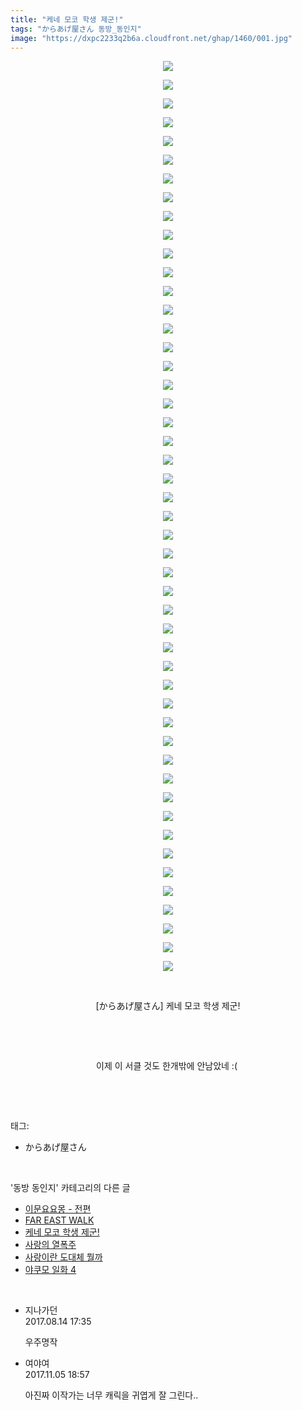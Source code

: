 ```yaml
---
title: "케네 모코 학생 제군!"
tags: "からあげ屋さん 동방_동인지"
image: "https://dxpc2233q2b6a.cloudfront.net/ghap/1460/001.jpg"
---
```

<div class="article">
<p style="text-align: center; clear: none; float: none;"><img src="{{ site.imgserver3 }}/ghap/1460/001.jpg"/></p>
<p style="text-align: center; clear: none; float: none;"><img src="{{ site.imgserver3 }}/ghap/1460/002.jpg"/></p>
<p style="text-align: center; clear: none; float: none;"><img src="{{ site.imgserver3 }}/ghap/1460/003.jpg"/></p>
<p style="text-align: center; clear: none; float: none;"><img src="{{ site.imgserver3 }}/ghap/1460/004.jpg"/></p>
<p style="text-align: center; clear: none; float: none;"><img src="{{ site.imgserver3 }}/ghap/1460/005.jpg"/></p>
<p style="text-align: center; clear: none; float: none;"><img src="{{ site.imgserver3 }}/ghap/1460/006.jpg"/></p>
<p style="text-align: center; clear: none; float: none;"><img src="{{ site.imgserver3 }}/ghap/1460/007.jpg"/></p>
<p style="text-align: center; clear: none; float: none;"><img src="{{ site.imgserver3 }}/ghap/1460/008.jpg"/></p>
<p style="text-align: center; clear: none; float: none;"><img src="{{ site.imgserver3 }}/ghap/1460/009.jpg"/></p>
<p style="text-align: center; clear: none; float: none;"><img src="{{ site.imgserver3 }}/ghap/1460/010.jpg"/></p>
<p style="text-align: center; clear: none; float: none;"><img src="{{ site.imgserver3 }}/ghap/1460/011.jpg"/></p>
<p style="text-align: center; clear: none; float: none;"><img src="{{ site.imgserver3 }}/ghap/1460/012.jpg"/></p>
<p style="text-align: center; clear: none; float: none;"><img src="{{ site.imgserver3 }}/ghap/1460/013.jpg"/></p>
<p style="text-align: center; clear: none; float: none;"><img src="{{ site.imgserver3 }}/ghap/1460/014.jpg"/></p>
<p style="text-align: center; clear: none; float: none;"><img src="{{ site.imgserver3 }}/ghap/1460/015.jpg"/></p>
<p style="text-align: center; clear: none; float: none;"><img src="{{ site.imgserver3 }}/ghap/1460/016.jpg"/></p>
<p style="text-align: center; clear: none; float: none;"><img src="{{ site.imgserver3 }}/ghap/1460/017.jpg"/></p>
<p style="text-align: center; clear: none; float: none;"><img src="{{ site.imgserver3 }}/ghap/1460/018.jpg"/></p>
<p style="text-align: center; clear: none; float: none;"><img src="{{ site.imgserver3 }}/ghap/1460/019.jpg"/></p>
<p style="text-align: center; clear: none; float: none;"><img src="{{ site.imgserver3 }}/ghap/1460/020.jpg"/></p>
<p style="text-align: center; clear: none; float: none;"><img src="{{ site.imgserver3 }}/ghap/1460/021.jpg"/></p>
<p style="text-align: center; clear: none; float: none;"><img src="{{ site.imgserver3 }}/ghap/1460/022.jpg"/></p>
<p style="text-align: center; clear: none; float: none;"><img src="{{ site.imgserver3 }}/ghap/1460/023.jpg"/></p>
<p style="text-align: center; clear: none; float: none;"><img src="{{ site.imgserver3 }}/ghap/1460/024.jpg"/></p>
<p style="text-align: center; clear: none; float: none;"><img src="{{ site.imgserver3 }}/ghap/1460/025.jpg"/></p>
<p style="text-align: center; clear: none; float: none;"><img src="{{ site.imgserver3 }}/ghap/1460/026.jpg"/></p>
<p style="text-align: center; clear: none; float: none;"><img src="{{ site.imgserver3 }}/ghap/1460/027.jpg"/></p>
<p style="text-align: center; clear: none; float: none;"><img src="{{ site.imgserver3 }}/ghap/1460/028.jpg"/></p>
<p style="text-align: center; clear: none; float: none;"><img src="{{ site.imgserver3 }}/ghap/1460/029.jpg"/></p>
<p style="text-align: center; clear: none; float: none;"><img src="{{ site.imgserver3 }}/ghap/1460/030.jpg"/></p>
<p style="text-align: center; clear: none; float: none;"><img src="{{ site.imgserver3 }}/ghap/1460/031.jpg"/></p>
<p style="text-align: center; clear: none; float: none;"><img src="{{ site.imgserver3 }}/ghap/1460/032.jpg"/></p>
<p style="text-align: center; clear: none; float: none;"><img src="{{ site.imgserver3 }}/ghap/1460/033.jpg"/></p>
<p style="text-align: center; clear: none; float: none;"><img src="{{ site.imgserver3 }}/ghap/1460/034.jpg"/></p>
<p style="text-align: center; clear: none; float: none;"><img src="{{ site.imgserver3 }}/ghap/1460/035.jpg"/></p>
<p style="text-align: center; clear: none; float: none;"><img src="{{ site.imgserver3 }}/ghap/1460/036.jpg"/></p>
<p style="text-align: center; clear: none; float: none;"><img src="{{ site.imgserver3 }}/ghap/1460/037.jpg"/></p>
<p style="text-align: center; clear: none; float: none;"><img src="{{ site.imgserver3 }}/ghap/1460/038.jpg"/></p>
<p style="text-align: center; clear: none; float: none;"><img src="{{ site.imgserver3 }}/ghap/1460/039.jpg"/></p>
<p style="text-align: center; clear: none; float: none;"><img src="{{ site.imgserver3 }}/ghap/1460/040.jpg"/></p>
<p style="text-align: center; clear: none; float: none;"><img src="{{ site.imgserver3 }}/ghap/1460/041.jpg"/></p>
<p style="text-align: center; clear: none; float: none;"><img src="{{ site.imgserver3 }}/ghap/1460/042.jpg"/></p>
<p style="text-align: center; clear: none; float: none;"><img src="{{ site.imgserver3 }}/ghap/1460/043.jpg"/></p>
<p style="text-align: center; clear: none; float: none;"><img src="{{ site.imgserver3 }}/ghap/1460/044.jpg"/></p>
<p style="text-align: center; clear: none; float: none;"><img src="{{ site.imgserver3 }}/ghap/1460/045.jpg"/></p>
<p style="text-align: center; clear: none; float: none;"><img src="{{ site.imgserver3 }}/ghap/1460/046.jpg"/></p>
<p style="text-align: center; clear: none; float: none;"><img src="{{ site.imgserver3 }}/ghap/1460/047.jpg"/></p>
<p style="text-align: center; clear: none; float: none;"><img src="{{ site.imgserver3 }}/ghap/1460/048.jpg"/></p>
<p style="text-align: center; clear: none; float: none;"><img src="{{ site.imgserver3 }}/ghap/1460/049.jpg"/></p>
<p style="text-align: center; clear: none; float: none;"><br/></p>
<p style="text-align: center; clear: none; float: none;">[からあげ屋さん] 케네 모코 학생 제군!</p>
<p style="text-align: center; clear: none; float: none;"><br/></p>
<p style="text-align: center; clear: none; float: none;"><br/></p>
<p style="text-align: center; clear: none; float: none;">이제 이 서클 것도 한개밖에 안남았네 :( </p>
<p><br/></p>
</div><br/>
<div class="tagTrail">
<p>태그: </p>
<ul>
<li>からあげ屋さん</li>
</ul>
</div><br/>
<div class="another">
<p>'동방 동인지' 카테고리의 다른 글</p>
<ul>
<li><a href="/ghap_1462">이문요요몽 - 전편</a></li>
<li><a href="/ghap_1461">FAR EAST WALK</a></li>
<li><a href="/ghap_1460">케네 모코 학생 제군!</a></li>
<li><a href="/ghap_1459">사랑의 열폭주</a></li>
<li><a href="/ghap_1458">사랑이란 도대체 뭘까</a></li>
<li><a href="/ghap_1457">야쿠모 일화 4</a></li>
</ul>
</div><br/>
<div class="cb_module cb_fluid">
<div class="cb_wrt cb_profile">
<div class="comment">
<ul>
<li class="cb_thumb_off" id="comment15059411">
<div class="cb_comment_area">
<div class="cb_info_area">
<div class="cb_section">
<span class="cb_nick_name">지나가던</span>
</div>
<div class="cb_section">
<span class="cb_date">2017.08.14 17:35 </span>
</div>
</div>
<div class="cb_dsc_comment">
<p class="cb_dsc">
											우주명작
										</p>
</div>
</div></li>
<li class="cb_thumb_off" id="comment15123352">
<div class="cb_comment_area">
<div class="cb_info_area">
<div class="cb_section">
<span class="cb_nick_name">여야여</span>
</div>
<div class="cb_section">
<span class="cb_date">2017.11.05 18:57 </span>
</div>
</div>
<div class="cb_dsc_comment">
<p class="cb_dsc">
											아진짜 이작가는 너무 캐릭을 귀엽게 잘 그린다..
										</p>
</div>
</div></li>
</ul>
</div>
</div><!-- commentList close -->
</div><br/>
